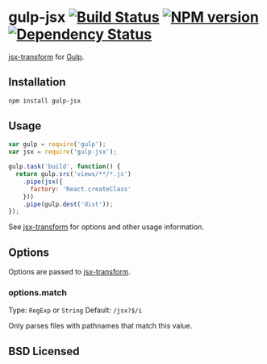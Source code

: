 # gulp-jsx [![Build Status](http://img.shields.io/travis/alexmingoia/gulp-jsx.svg?style=flat)](http://travis-ci.org/alexmingoia/gulp-jsx) [![NPM version](http://img.shields.io/npm/v/gulp-jsx.svg?style=flat)](https://npmjs.org/package/gulp-jsx) [![Dependency Status](http://img.shields.io/david/alexmingoia/gulp-jsx.svg?style=flat)](http://david-dm.org/alexmingoia/gulp-jsx)

[jsx-transform](https://github.com/alexmingoia/jsx-transform/) for
[Gulp](https://github.com/gulpjs/gulp/).

## Installation

```sh
npm install gulp-jsx
```

## Usage

```javascript
var gulp = require('gulp');
var jsx = require('gulp-jsx');

gulp.task('build', function() {
  return gulp.src('views/**/*.js')
    .pipe(jsx({
      factory: 'React.createClass'
    }))
    .pipe(gulp.dest('dist'));
});
```

See [jsx-transform](https://github.com/alexmingoia/jsx-transform) for options
and other usage information.

## Options

Options are passed to
[jsx-transform](https://github.com/alexmingoia/jsx-transform).

### options.match

Type: `RegExp` or `String`
Default: `/jsx?$/i`

Only parses files with pathnames that match this value.

## BSD Licensed
